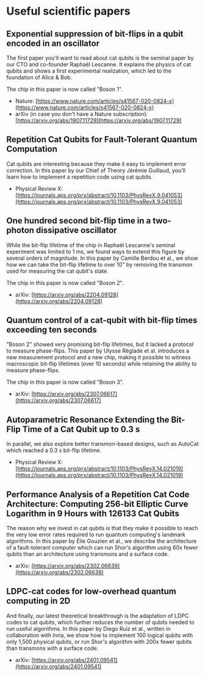 # Useful scientific papers

## Exponential suppression of bit-flips in a qubit encoded in an oscillator

The first paper you'll want to read about cat qubits is the seminal paper by our CTO and co-founder Raphaël Lescanne. It explains the physics of cat qubits and shows a first experimental realization, which led to the foundation of Alice & Bob.

The chip in this paper is now called "Boson 1".

- Nature: [https://www.nature.com/articles/s41567-020-0824-x](https://www.nature.com/articles/s41567-020-0824-x)
- arXiv (in case you don't have a Nature subscription): [https://arxiv.org/abs/1907.11729](https://arxiv.org/abs/1907.11729)

## Repetition Cat Qubits for Fault-Tolerant Quantum Computation

Cat qubits are interesting because they make it easy to implement error correction. In this paper by our Chief of Theory Jérémie Guillaud, you'll learn how to implement a repetition code using cat qubits.

- Physical Review X: [https://journals.aps.org/prx/abstract/10.1103/PhysRevX.9.041053](https://journals.aps.org/prx/abstract/10.1103/PhysRevX.9.041053)

## One hundred second bit-flip time in a two-photon dissipative oscillator

While the bit-flip lifetime of the chip in Raphaël Lescanne's seminal experiment was limited to 1 ms, we found ways to extend this figure by several orders of magnitude. In this paper by Camille Berdou et al., we show how we can take the bit-flip lifetime to over 10" by removing the transmon used for measuring the cat qubit's state.

The chip in this paper is now called "Boson 2".

- arXiv: [https://arxiv.org/abs/2204.09128](https://arxiv.org/abs/2204.09128)

## Quantum control of a cat-qubit with bit-flip times exceeding ten seconds

"Boson 2" showed very promising bit-flip lifetimes, but it lacked a protocol to measure phase-flips. This paper by Ulysse Réglade et al. introduces a new measurement protocol and a new chip, making it possible to witness macroscopic bit-flip lifetimes (over 10 seconds) while retaining the ability to measure phase-flips.

The chip in this paper is now called "Boson 3".

- arXiv: [https://arxiv.org/abs/2307.06617](https://arxiv.org/abs/2307.06617)

## Autoparametric Resonance Extending the Bit-Flip Time of a Cat Qubit up to 0.3 s

In parallel, we also explore better transmon-based designs, such as AutoCat which reached a 0.3 s bit-flip lifetime.

- Physical Review X: [https://journals.aps.org/prx/abstract/10.1103/PhysRevX.14.021019](https://journals.aps.org/prx/abstract/10.1103/PhysRevX.14.021019)

## Performance Analysis of a Repetition Cat Code Architecture: Computing 256-bit Elliptic Curve Logarithm in 9 Hours with 126133 Cat Qubits

The reason why we invest in cat qubits is that they make it possible to reach the very low error rates required to run quantum computing's landmark algorithms. In this paper by Élie Gouzien et al., we describe the architecture of a fault-tolerant computer which can run Shor's algorithm using 60x fewer qubits than an architecture using transmons and a surface code.

- arXiv: [https://arxiv.org/abs/2302.06639](https://arxiv.org/abs/2302.06639)

## LDPC-cat codes for low-overhead quantum computing in 2D

And finally, our latest theoretical breakthrough is the adaptation of LDPC codes to cat qubits, which further reduces the number of qubits needed to run useful algorithms. In this paper by Diego Ruiz et al., written in collaboration with Inria, we show how to implement 100 logical qubits with only 1,500 physical qubits, or run Shor's algorithm with 200x fewer qubits than transmons with a surface code.

- arXiv: [https://arxiv.org/abs/2401.09541](https://arxiv.org/abs/2401.09541)